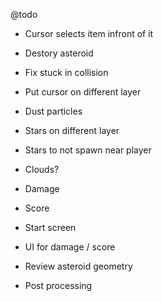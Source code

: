 @todo

- Cursor selects item infront of it
- Destory asteroid
- Fix stuck in collision

- Put cursor on different layer
- Dust particles

- Stars on different layer
- Stars to not spawn near player
- Clouds?

- Damage
- Score
- Start screen

- UI for damage / score

- Review asteroid geometry

- Post processing